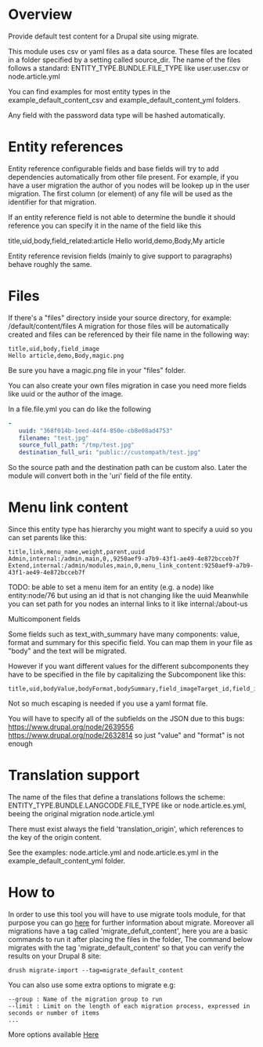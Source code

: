 # Overview

Provide default test content for a Drupal site using migrate.

This module uses csv or yaml files as a data source.
These files are located in a folder specified by a setting called source_dir.
The name of the files follows a standard: ENTITY_TYPE.BUNDLE.FILE_TYPE
like user.user.csv or node.article.yml

You can find examples for most entity types in the
example_default_content_csv and example_default_content_yml folders.

Any field with the password data type will be hashed automatically.

# Entity references

Entity reference configurable fields and base fields will try to add
dependencies automatically from other file present.
For example, if you have a user migration the author of you nodes
will be lookep up in the user migration.
The first column (or element) of any file will be used as the identifier for that
migration.

If an entity reference field is not able to determine the bundle it
should reference you can specify it in the name of the field like this

title,uid,body,field_related:article
Hello world,demo,Body,My article

Entity reference revision fields (mainly to give support to paragraphs) behave
roughly the same.

# Files

If there's a "files" directory inside your source directory, for example:
/default/content/files
A migration for those files will be automatically created and files can
be referenced by their file name in the following way:

```csv
title,uid,body,field_image
Hello article,demo,Body,magic.png
```

Be sure you have a magic.png file in your "files" folder.

You can also create your own files migration in case you need more
fields like uuid or the author of the image.

In a file.file.yml you can do like the following
```yml
-
   uuid: "368f014b-1eed-44f4-850e-cb8e08ad4753"
   filename: "test.jpg"
   source_full_path: "/tmp/test.jpg"
   destination_full_uri: "public://custompath/test.jpg"
```
So the source path and the destination path can be custom also.
Later the module will convert both in the 'uri' field of the file entity.

# Menu link content

Since this entity type has hierarchy you might want to specify
a uuid so you can set parents like this:

```
title,link,menu_name,weight,parent,uuid
Admin,internal:/admin,main,0,,9250aef9-a7b9-43f1-ae49-4e872bcceb7f
Extend,internal:/admin/modules,main,0,menu_link_content:9250aef9-a7b9-43f1-ae49-4e872bcceb7f
```

TODO: be able to set a menu item for an entity (e.g. a node) like
entity:node/76
but using an id that is not changing like the uuid
Meanwhile you can set path for you nodes an internal links to it like
internal:/about-us

Multicomponent fields

Some fields such as text_with_summary have many components:
value, format and summary for this specific field.
You can map them in your file as "body" and the text will be migrated.

However if you want different values for the different subcomponents
they have to be specified in the file by capitalizing the
Subcomponent like this:
```
title,uid,bodyValue,bodyFormat,bodySummary,field_imageTarget_id,field_imageAlt,field_related
```

Not so much escaping is needed if you use a yaml format file.

You will have to specify all of the subfields on the JSON due to this bugs:
https://www.drupal.org/node/2639556
https://www.drupal.org/node/2632814
so just "value" and "format" is not enough


# Translation support

The name of the files that define a translations follows the scheme: ENTITY_TYPE.BUNDLE.LANGCODE.FILE_TYPE
like or node.article.es.yml, beeing the original migration node.article.yml

There must exist always the field 'translation_origin', which references to the key of the origin content.

See the examples: node.article.yml and node.article.es.yml in the example_default_content_yml folder.


# How to

In order to use this tool you will have to use migrate tools module, for that purpose you can go [here](https://www.drupal.org/docs/8/api/migrate-api/executing-migrations) for further information about migrate.
Moreover all migrations have a tag called 'migrate_defult_content', here you are a basic commands to run it after placing the files in the folder, The command below migrates with the tag 'migrate_default_content' so that you can verify the results on your Drupal 8 site:

```drush migrate-import --tag=migrate_default_content```

You can also use some extra options to migrate e.g:
```
--group : Name of the migration group to run
--limit : Limit on the length of each migration process, expressed in seconds or number of items
...
```

More options available [Here](https://drushcommands.com/drush-8x/migrate/migrate-import/)